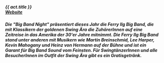 ##### **{{ act.title }}** <br> <a target="_blank" rel="noopener noreferrer" href="https://www.fibb.at/">Website</a>

##### Die "Big Band Night" präsentiert dieses Jahr die *Ferry Ilg Big Band*, die mit Klassikern der goldenen Swing Ära die ZuhörerInnen auf eine Zeitreise in das Amerika der 30'er Jahre mitnimmt. Die *Ferry Ilg Big Band* stand unter anderen mit Musikern wie Martin Breinschmid, Lee Harper, Kevin Mahogany und Heinz von Hermann auf der Bühne und ist ein Garant für Big Band Sound vom Feinsten. Für SwingtänzerInnen und alle BesucherInnen im Outfit der Swing Ära gibt es ein Gratisgetränk.
